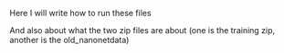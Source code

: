 Here I will write how to run these files

And also about what the two zip files are about (one is the training zip, another is the old_nanonetdata)
